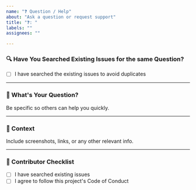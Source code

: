 ```yaml
---
name: "❓ Question / Help"
about: "Ask a question or request support"
title: "❓: "
labels: ""
assignees: ""

---
```


### 🔍 Have You Searched Existing Issues for the same Question?

- [ ] I have searched the existing issues to avoid duplicates

---

### 🧠 What's Your Question?  
Be specific so others can help you quickly.

---

### 📘 Context  
Include screenshots, links, or any other relevant info.

---

### 🙌 Contributor Checklist

- [ ] I have searched existing issues  
- [ ] I agree to follow this project's Code of Conduct  